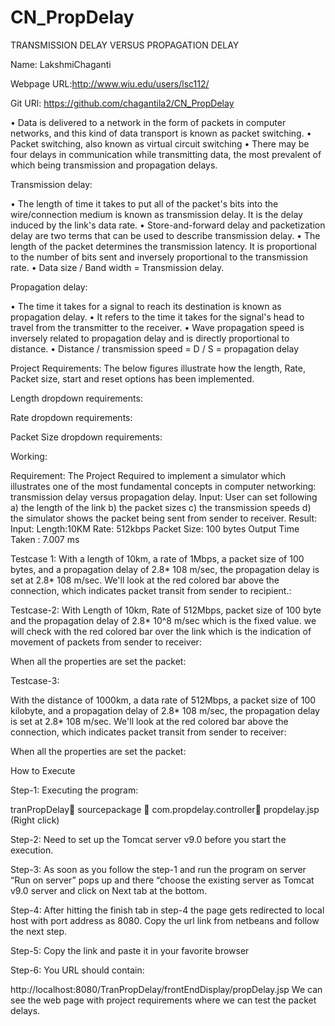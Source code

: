 # CN_PropDelay

TRANSMISSION DELAY VERSUS PROPAGATION DELAY

Name: LakshmiChaganti

Webpage URL:http://www.wiu.edu/users/lsc112/

Git URl: https://github.com/chagantila2/CN_PropDelay

•	Data is delivered to a network in the form of packets in computer networks, and this kind of data transport is known as packet switching.
•	Packet switching, also known as virtual circuit switching
•	There may be four delays in communication while transmitting data, the most prevalent of which being transmission and propagation delays.

Transmission delay:

•	The length of time it takes to put all of the packet's bits into the wire/connection medium is known as transmission delay. It is the delay induced by the link's data rate.
•	Store-and-forward delay and packetization delay are two terms that can be used to describe transmission delay.
•	The length of the packet determines the transmission latency. It is proportional to the number of bits sent and inversely proportional to the transmission rate.
•	 Data size / Band width = Transmission delay.

Propagation delay: 

•	 The time it takes for a signal to reach its destination is known as propagation delay.
•	 It refers to the time it takes for the signal's head to travel from the transmitter to the receiver.
•	 Wave propagation speed is inversely related to propagation delay and is directly proportional to distance.
•	Distance / transmission speed = D / S = propagation delay

Project Requirements:
The below figures illustrate how the length, Rate, Packet size, start and reset options has been implemented.
 
Length dropdown requirements:
 
Rate dropdown requirements: 

Packet Size dropdown requirements: 

Working: 

Requirement: 
The Project Required to implement a simulator which illustrates one of the most fundamental concepts in computer networking: transmission delay versus propagation delay.
Input:
User can set following
a)	the length of the link 
b)	the packet sizes 
c)	 the transmission speeds
d)	 the simulator shows the packet being sent from sender to receiver.
Result:
Input: 
Length:10KM
Rate: 512kbps
Packet Size: 100 bytes
Output
Time Taken : 7.007 ms

Testcase 1: 
With a length of 10km, a rate of 1Mbps, a packet size of 100 bytes, and a propagation delay of 2.8* 108 m/sec, the propagation delay is set at 2.8* 108 m/sec. We'll look at the red colored bar above the connection, which indicates packet transit from sender to recipient.:

Testcase-2:
With Length of 10km, Rate of 512Mbps, packet size of 100 byte and the propagation delay of 2.8* 10^8 m/sec which is the fixed value. we will check with the red colored bar over the link which is the indication of movement of packets from sender to receiver:

When all the properties are set the packet:


Testcase-3: 

With the distance of 1000km, a data rate of 512Mbps, a packet size of 100  kilobyte, and a propagation delay of 2.8* 108 m/sec, the propagation delay is set at 2.8* 108 m/sec. We'll look at the red colored bar above the connection, which indicates packet transit from sender to receiver:

When all the properties are set the packet:
 
 
How to Execute

Step-1: Executing the program:

tranPropDelay sourcepackage  com.propdelay.controller  propdelay.jsp (Right click)
 

Step-2: Need to set up the Tomcat server v9.0 before you start the execution.

 
Step-3: As soon as you follow the step-1 and run the program on server “Run on server” pops up and there “choose the existing server as Tomcat v9.0 server and click on Next tab at the bottom.



Step-4: After hitting the finish tab in step-4 the page gets redirected to local host with port address as 8080. Copy the url link from netbeans and follow the next step.
 

Step-5: Copy the link and paste it in your favorite browser


Step-6: You URL should contain:

  http://localhost:8080/TranPropDelay/frontEndDisplay/propDelay.jsp We can see the web page with project requirements where we can test the packet delays.






